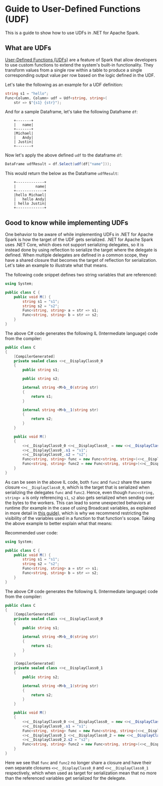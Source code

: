 # Guide to User-Defined Functions (UDF)

This is a guide to show how to use UDFs in .NET for Apache Spark.

## What are UDFs

[User-Defined Functions (UDFs)](https://spark.apache.org/docs/latest/api/java/org/apache/spark/sql/expressions/UserDefinedFunction.html) are a feature of Spark that allow developers to use custom functions to extend the system's built-in functionality. They transform values from a single row within a table to produce a single corresponding output value per row based on the logic defined in the UDF.

Let's take the following as an example for a UDF definition:

```csharp
string s1 = "hello";
Func<Column, Column> udf = Udf<string, string>(
    str => $"{s1} {str}");

```

And for a sample Dataframe, let's take the following Dataframe `df`:

```text
    +-------+
    |   name|
    +-------+
    |Michael|
    |   Andy|
    | Justin|
    +-------+
```

Now let's apply the above defined `udf` to the dataframe `df`:

```csharp
DataFrame udfResult = df.Select(udf(df["name"]));
```

This would return the below as the Dataframe `udfResult`:

```text
    +-------------+
    |         name|
    +-------------+
    |hello Michael|
    |   hello Andy|
    | hello Justin|
    +-------------+
```

## Good to know while implementing UDFs

One behavior to be aware of while implementing UDFs in .NET for Apache Spark is how the target of the UDF gets serialized. .NET for Apache Spark uses .NET Core, which does not support serializing delegates, so it is instead done by using reflection to serialize the target where the delegate is defined. When multiple delegates are defined in a common scope, they have a shared closure that becomes the target of reflection for serialization. Let's take an example to illustrate what that means.

The following code snippet defines two string variables that are referenced:

```csharp
using System;

public class C {
    public void M() {
        string s1 = "s1";
        string s2 = "s2";
        Func<string, string> a = str => s1;
        Func<string, string> b = str => s2;
    }
}
```

The above C# code generates the following IL (Intermediate language) code from the compiler:

```csharp
public class C
{
    [CompilerGenerated]
    private sealed class <>c__DisplayClass0_0
    {
        public string s1;

        public string s2;

        internal string <M>b__0(string str)
        {
            return s1;
        }

        internal string <M>b__1(string str)
        {
            return s2;
        }
    }

    public void M()
    {
        <>c__DisplayClass0_0 <>c__DisplayClass0_ = new <>c__DisplayClass0_0();
        <>c__DisplayClass0_.s1 = "s1";
        <>c__DisplayClass0_.s2 = "s2";
        Func<string, string> func = new Func<string, string>(<>c__DisplayClass0_.<M>b__0);
        Func<string, string> func2 = new Func<string, string>(<>c__DisplayClass0_.<M>b__1);
    }
}
```
As can be seen in the above IL code, both `func` and `func2` share the same closure `<>c__DisplayClass0_0`, which is the target that is serialized when serializing the delegates `func` and `func2`. Hence, even though `Func<string, string> a` is only referencing `s1`, `s2` also gets serialized when sending over the bytes to the workers.
This can lead to some unexpected behaviors at runtime (for example in the case of using Broadcast variables, as explained in more detail in [this guide](broadcast-guide.md)), which is why we recommend restricting the visibility of the variables used in a function to that function's scope.
Taking the above example to better explain what that means:

Recommended user code:

```csharp
using System;

public class C {
    public void M() {
        string s1 = "s1";
        string s2 = "s2";
        Func<string, string> a = str => s1;
        Func<string, string> b = str => s2;
    }
}
```

The above C# code generates the following IL (Intermediate language) code from the compiler:

```csharp
public class C
{
    [CompilerGenerated]
    private sealed class <>c__DisplayClass0_0
    {
        public string s1;

        internal string <M>b__0(string str)
        {
            return s1;
        }
    }

    [CompilerGenerated]
    private sealed class <>c__DisplayClass0_1
    {
        public string s2;

        internal string <M>b__1(string str)
        {
            return s2;
        }
    }

    public void M()
    {
        <>c__DisplayClass0_0 <>c__DisplayClass0_ = new <>c__DisplayClass0_0();
        <>c__DisplayClass0_.s1 = "s1";
        Func<string, string> func = new Func<string, string>(<>c__DisplayClass0_.<M>b__0);
        <>c__DisplayClass0_1 <>c__DisplayClass0_2 = new <>c__DisplayClass0_1();
        <>c__DisplayClass0_2.s2 = "s2";
        Func<string, string> func2 = new Func<string, string>(<>c__DisplayClass0_2.<M>b__1);
    }
}
```

Here we see that `func` and `func2` no longer share a closure and have their own separate closures `<>c__DisplayClass0_0` and `<>c__DisplayClass0_1` respectively, which when used as target for serialization mean that no more than the referenced variables get serialized for the delegate.


